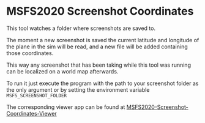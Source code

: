 MSFS2020 Screenshot Coordinates
===============================

This tool watches a folder where screenshots are saved to.

The moment a new screenshot is saved the current latitude and longitude of the plane in the sim will be read, and a new file will be added containing those coordinates.

This way any screenshot that has been taking while this tool was running can be localized on a world map afterwards.

To run it just execute the program with the path to your screenshot folder as the only argument or by setting the environment variable `MSFS_SCREENSHOT_FOLDER`

The corresponding viewer app can be found at [MSFS2020-Screenshot-Coordinates-Viewer](https://github.com/bestform/MSFS2020-Screenshot-Coordinates-Viewer)